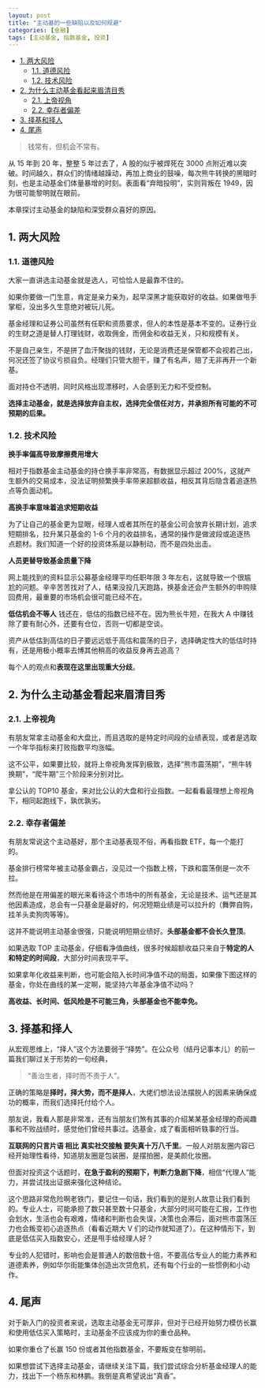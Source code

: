 ```yaml
---
layout: post
title: "主动基的一些缺陷以及如何规避"
categories: [金融]
tags: [主动基金, 指数基金, 投资]
---
```

- [1. 两大风险](#1-两大风险)
  - [1.1. 道德风险](#11-道德风险)
  - [1.2. 技术风险](#12-技术风险)
- [2. 为什么主动基金看起来眉清目秀](#2-为什么主动基金看起来眉清目秀)
  - [2.1. 上帝视角](#21-上帝视角)
  - [2.2. 幸存者偏差](#22-幸存者偏差)
- [3. 择基和择人](#3-择基和择人)
- [4. 尾声](#4-尾声)
  
> 钱常有，但机会不常有。

从 15 年到 20 年，整整 5 年过去了，A 股的似乎被焊死在 3000 点附近难以突破。时间越久，群众们的情绪越躁动，再加上商业的鼓噪，每次熊牛转换的黑暗时刻，也是主动基金们体量暴增的时刻。表面看“弃暗投明”，实则背叛在 1949，因为很可能黎明就在眼前。

本章探讨主动基金的缺陷和深受群众喜好的原因。

## 1. 两大风险

### 1.1. 道德风险

大家一直讲选主动基金就是选人，可恰恰人是最靠不住的。

如果你要做一门生意，肯定是亲力亲为，起早深黑才能获取好的收益。如果做甩手掌柜，没出多久生意绝对被玩儿死。

基金经理和证券公司虽然有任职和资质要求，但人的本性是基本不变的。证券行业的生财之道是替人打理钱财，收取佣金，而佣金和收益无关，只和规模有关。

不是自己亲生，不是拼了血汗聚拢的钱财，无论是消费还是保管都不会视若己出，何况还签了协议亏损自负。经理们只管大胆干，赚了有名声，赔了无非再开一个新基。

面对持仓不透明，同时风格出现漂移时，人会感到无力和不受控制。

**选择主动基金，就是选择放弃自主权，选择完全信任对方，并承担所有可能的不可预期的后果。**

### 1.2. 技术风险

**换手率偏高导致摩擦费用增大**

相对于指数基金主动基金的持仓换手率非常高，有数据显示超过 200%，这就产生额外的交易成本，没法证明频繁换手率带来超额收益，相反其背后隐含着追逐热点等负面动机。

**高换手率意味着追求短期收益**

为了让自己的基金更为显眼，经理人或者其所在的基金公司会放弃长期计划，追求短期排名，拉升某只基金的 1-6 个月的收益排名，通常的操作是做波段或追逐热点题材。我们知道一个好的投资体系是以静制动，而不是四处出击。

**人员更替导致基金质量下降**

网上能找到的资料显示公募基金经理平均任职年限 3 年左右，这就导致一个很尴尬的问题。辛辛苦苦找对了人，结果没投几天跑路，换基金还会产生额外的申购赎回费用，最重要的市场机会很可能已经不在。

**低估机会不等人**
钱还在，低估的指数已经不在。因为熊长牛短，在我大 A 中赚钱除了要有耐心外，还要有仓位，否则一切都是空谈。

资产从低估到高估的日子要远远低于高估和震荡的日子，选择确定性大的低估时持有，还是用极小概率去博其他稍高的收益反身再去追高？

每个人的观点和**表现在这里出现重大分歧**。

## 2. 为什么主动基金看起来眉清目秀

### 2.1. 上帝视角

有朋友常拿主动基金和大盘比，而且选取的是特定时间段的业绩表现，或者是选取一个年华指标来打败指数平均涨幅。

这不公平，如果要比较，就将上帝视角发挥到极致，选择“熊市震荡期”，“熊牛转换期”，“爬牛期”三个阶段来分别对比。

拿公认的 TOP10 基金，来对比公认的大盘和行业指数。一起看看最理想上帝视角下，相同起跑线下，孰优孰劣。

### 2.2. 幸存者偏差

有朋友常说这个主动基好，那个主动基表现不俗，再看指数 ETF，每一个能打的。

基金排行榜常年被主动基金霸占，没见过一个指数上榜，下跌和震荡倒是一次不拉。

然而他是在用偏差的眼光来看待这个市场中的所有基金，无论是技术、运气还是其他因素造成，总会有一只基金是最好的，何况短期业绩是可以拉升的（舞弊自购，挂羊头卖狗肉等等)。

这并不能说明主动基金很强，只能说明短期业绩好。**头部基金都不会长久登顶**。

如果选取 TOP 主动基金，仔细看净值曲线，很多时候超额收益只来自于**特定的人和特定的时间段**，大部分时间表现平平。

如果拿年化收益来判断，也可能会陷入长时间净值不动的局面，如果像下图这样的基金，你处在曲线的某一定啊，能坚持六年基金净值不动吗？

**高收益、长时间、低风险是不可能三角，头部基金也不能幸免。**

## 3. 择基和择人

从宏观思维上，“择人”这个方法要弱于“择势”。在公众号（结丹记事本儿）的前一篇我们聊过关于形势的一句经典，

> “善治生者，择时而不责于人”。

正确的策略是**择时，择大势，而不是择人**，大佬们想法设法摆脱人的因素来确保成功的概率，而我们选择托付给个人。

朋友说，我看人那是非常准，还有当朋友们煞有其事的介绍某某基金经理的奇闻趣事和不败战绩时，感觉他们曾经共事过。选基金，成了看面相听轶事的行当。

**互联网的只言片语 相比 真实社交接触 要失真十万八千里**。一般人对朋友圈内容已经开始理性看待，知道朋友圈是包装圈，是摆拍圈，是美颜化妆圈。

但面对投资这个话题时，**在急于盈利的预期下，判断力急剧下降**，相信“代理人”能力，并尝试找出证据来强化这种结论。

这个思路非常危险啊老铁门，要记住一句话，我们看到的是别人故意让我们看到的。专业人士，可能承担了数只甚至数十只基金，大部分时间可能在汇报，工作也会划水，生活也会有艰难，情绪和判断也会失误，决策也会滞后，面对熊市震荡压力也会叛变初心追逐热点（看看近期大 V 们的动作就知道了）。在这种情形下，到底是低估买入指数安心，还是甩手给经理人好？

专业的人犯错时，影响也会是普通人的数倍数十倍，不要高估专业人的能力素养和道德素养，例如华尔街能集体创造出次贷危机，还有每个行业的一些惯例和小动作。

## 4. 尾声

对于新入门的投资者来说，选取主动基金无可厚非，但对于已经开始努力模仿长赢和使用低估买入策略时，主动基金不应该成为你的重仓品种。

如果你重仓了长赢 150 份或者其他指数基金，不要叛变在黎明前。

如果想尝试下选择主动基金，请继续关注下篇，我们尝试综合分析基金经理人的能力，找出下一个杨东和林鹏。我倒是真希望说出“真香”。
